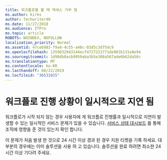 ```yaml
---
title: 워크플로를 볼 때 액세스 거부 됨
ms.author: kirks
author: Techwriter40
ms.date: 11/27/2018
ms.audience: ITPro
ms.topic: article
ROBOTS: NOINDEX, NOFOLLOW
localization_priority: Normal
ms.assetid: 47ceb983-f9a4-4c55-a40c-03d5c3d75dc9
ms.openlocfilehash: 1359832943144ecf4727221771de981b131e8e94
ms.sourcegitcommit: 1d98db8acb9959aba3b5e308a567ade6b62da56c
ms.translationtype: MT
ms.contentlocale: ko-KR
ms.lasthandoff: 08/22/2019
ms.locfileid: "36531025"
---
```

# <a name="intermittent-delays-with-workflow-progress"></a>워크플로 진행 상황이 일시적으로 지연 됨

워크플로가 시작 되지 않는 경우 사용자에 게 워크플로 진행률과 일시적으로 지연이 발생할 수 있는 일시적인 서비스 문제가 있을 수 있습니다. [서비스 상태 대시보드]("https://admin.microsoft.com/AdminPortal/Home#/servicehealth) 를 통해 조직에 영향을 준 것이 있는지 확인 합니다. 

이 문제가 처음 발생 한 것으로 24 시간 이상 경과 된 경우 지원 티켓을 기록 하세요. 대부분의 경우에는 이미 솔루션을 사용 하 고 있습니다. 솔루션을 완료 하려면 최소한 24 시간 이상 기다려 주세요.


  

